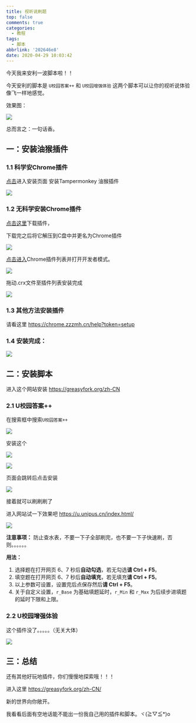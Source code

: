 ```yaml
---
title: 视听说刷题
top: false
comments: true
categories:
  - 教程
tags:
  - 脚本
abbrlink: '202646e8'
date: 2020-04-29 10:03:42
---
```


今天我来安利一波脚本啦！！

今天安利的脚本是  `U校园答案++` 和 `U校园增强体验` 这两个脚本可以让你的视听说体验像飞一样地感觉。

<!--more--->

效果图：

![](http://photo.jomeswang.top/20200429101459.png)

总而言之：一句话香。

## 一：安装油猴插件

### 1.1 科学安Chrome插件

[点击](https://chrome.google.com/webstore/detail/tampermonkey/dhdgffkkebhmkfjojejmpbldmpobfkfo?hl=zh-CN)进入安装页面  安装Tampermonkey  油猴插件

![](http://photo.jomeswang.top/20200429102256.png)

### 1.2 无科学安装Chrome插件

[点击这里](https://tczmh.gitee.io/crx/crx/dhdgffkkebhmkfjojejmpbldmpobfkfo/dhdgffkkebhmkfjojejmpbldmpobfkfo.zip)下载插件，

下载完之后将它解压到C盘中并更名为Chrome插件

![](http://photo.jomeswang.top/20200429102630.png)

[点击进入](chrome://extensions/)Chrome插件列表并打开开发者模式。

![](http://photo.jomeswang.top/20200429103120.png)

拖动.crx文件至插件列表安装完成

![](http://photo.jomeswang.top/20200429104109.png)

### 1.3 其他方法安装插件

请看这里   https://chrome.zzzmh.cn/help?token=setup 

### 1.4 安装完成：

![](http://photo.jomeswang.top/20200429104434.png)

## 二：安装脚本

进入这个网站安装 https://greasyfork.org/zh-CN 

### 2.1 U校园答案++

在搜索框中搜索`U校园答案++`

![](http://photo.jomeswang.top/20200429104715.png)

安装这个

![](http://photo.jomeswang.top/20200429104757.png)

![](http://photo.jomeswang.top/20200429104845.png)

页面会跳转后点击安装

![](http://photo.jomeswang.top/20200429104926.png)

接着就可以刷刷刷了

进入网站试一下效果吧 https://u.unipus.cn/index.html/ 

![](http://photo.jomeswang.top/20200429105822.png)

**注意事项：** 防止查水表，不要一下子全部刷完，也不要一下子快速刷，否则。。。。。。

**用法：**

1. 选择题在打开网页 6、7 秒后**自动勾选**，若无勾选**请 Ctrl + F5**。
2. 填空题在打开网页 6、7 秒后**自动填充**，若无填充**请 Ctrl + F5**。
3. 以上参数可设置，设置完后点保存然后**请 Ctrl + F5**。
4. 关于自定义设置，`r_Base` 为基础填题延时，`r_Min` 和 `r_Max` 为后续步进填题的延时下限和上限。

### 2.2  U校园增强体验

这个插件没了。。。。。（无关大体）

![](http://photo.jomeswang.top/20200429105357.png)

## 三：总结

还有其他好玩地插件，你们慢慢地探索哦！！！

进入这里 https://greasyfork.org/zh-CN/ 

新的世界向你敞开。

我看看后面有空地话能不能出一份我自己用的插件和脚本。ヾ(≧▽≦*)o